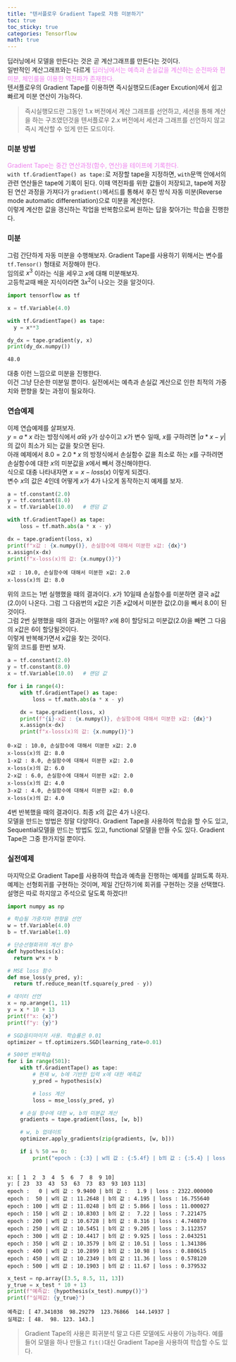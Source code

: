 ```yaml
---
title: "텐서플로우 Gradient Tape로 자동 미분하기"
toc: true
toc_sticky: true
categories: Tensorflow
math: true
---
```



딥러닝에서 모델을 만든다는 것은 곧 계산그래프를 만든다는 것이다.  
일반적인 계산그래프와는 다르게 <span style="color:violet">딥러닝에서는 예측과 손실값을 계산하는 순전파와 편미분, 체인룰을 이용한 역전파가 존재한다.</span>  
텐서플로우의 Gradient Tape를 이용하면 즉시실행모드(Eager Excution)에서 쉽고 빠르게 미분 연산이 가능하다.
> 즉시실행모드란 그동안 1.x 버전에서 계산 그래프를 선언하고, 세션을 통해 계산을 하는 구조였던것을 텐서플로우 2.x 버전에서 세션과 그래프를 선언하지 않고 즉시 계산할 수 있게 만든 모드이다.

### 미분 방법

<span style="color:violet">Gradient Tape는 중간 연산과정(함수, 연산)을 테이프에 기록한다.</span>  
`with tf.GradientTape() as tape:`로 저장할 tape을 지정하면, `with`문맥 안에서의 관련 연산들은 tape에 기록이 된다. 이때 역전파를 위한 값들이 저장되고, tape에 저장된 연산 과정을 가져다가 `gradient()`메서드를 통해서 후진 방식 자동 미분(Reverse mode automatic differentiation)으로 미분을 계산한다.  
이렇게 계산한 값을 갱신하는 작업을 반복함으로써 원하는 답을 찾아가는 학습을 진행한다.

### 미분

그럼 간단하게 자동 미분을 수행해보자. Gradient Tape를 사용하기 위해서는 변수를 `tf.Tensor()` 형태로 저장해야 한다.  
임의로 $x^3$ 이라는 식을 세우고 $x$에 대해 미분해보자.  
고등학교때 배운 지식이라면 $3x^2$이 나오는 것을 알것이다.


```python
import tensorflow as tf

x = tf.Variable(4.0)

with tf.GradientTape() as tape:
  y = x**3

dy_dx = tape.gradient(y, x)
print(dy_dx.numpy())
```

    48.0


대충 이런 느낌으로 미분을 진행한다.  
이건 그냥 단순한 미분일 뿐이다. 실전에서는 예측과 손실값 계산으로 인한 최적의 가중치와 편향을 찾는 과정이 필요하다. 

### 연습예제

이제 연습예제를 살펴보자.  
$y = a * x$ 라는 방정식에서 $a$와 $y$가 상수이고 $x$가 변수 일때, $x$를 구하려면 $|a*x-y|$의 값이 최소가 되는 값을 찾으면 된다.  
아래 예제에서 $8.0 = 2.0 * x$ 의 방정식에서 손실함수 값을 최소로 하는 $x$를 구하려면 손실함수에 대한 $x$의 미분값을 $x$에서 빼서 갱신해야한다.  
식으로 대충 나타내자면 $x = x - loss(x)$ 이렇게 되겠다.  
변수 $x$의 값은 4인데 어떻게 $x$가 4가 나오게 동작하는지 예제를 보자.


```python
a = tf.constant(2.0)
y = tf.constant(8.0)
x = tf.Variable(10.0)   # 랜덤 값

with tf.GradientTape() as tape:
    loss = tf.math.abs(a * x - y)

dx = tape.gradient(loss, x)
print(f"x값 : {x.numpy()}, 손실함수에 대해서 미분한 x값: {dx}")
x.assign(x-dx)
print(f"x-loss(x)의 값: {x.numpy()}")
```

    x값 : 10.0, 손실함수에 대해서 미분한 x값: 2.0
    x-loss(x)의 값: 8.0


위의 코드는 1번 실행했을 때의 결과이다. $x$가 10일때 손실함수를 미분하면 결국 a값(2.0)이 나온다. 그럼 그 다음번의 $x$값은 기존 $x$값에서 미분한 값(2.0)을 빼서 8.0이 된것이다.   
그럼 2번 실행했을 때의 결과는 어떨까? $x$에 8이 할당되고 미분값(2.0)을 빼면 그 다음의 $x$값은 6이 할당될것이다.  
이렇게 반복해가면서 $x$값을 찾는 것이다.  
밑의 코드를 한번 보자.


```python
a = tf.constant(2.0)
y = tf.constant(8.0)
x = tf.Variable(10.0)   # 랜덤 값

for i in range(4):
    with tf.GradientTape() as tape:
        loss = tf.math.abs(a * x - y)

    dx = tape.gradient(loss, x)
    print(f"{i}-x값 : {x.numpy()}, 손실함수에 대해서 미분한 x값: {dx}")
    x.assign(x-dx)
    print(f"x-loss(x)의 값: {x.numpy()}")
```

    0-x값 : 10.0, 손실함수에 대해서 미분한 x값: 2.0
    x-loss(x)의 값: 8.0
    1-x값 : 8.0, 손실함수에 대해서 미분한 x값: 2.0
    x-loss(x)의 값: 6.0
    2-x값 : 6.0, 손실함수에 대해서 미분한 x값: 2.0
    x-loss(x)의 값: 4.0
    3-x값 : 4.0, 손실함수에 대해서 미분한 x값: 0.0
    x-loss(x)의 값: 4.0


4번 반복했을 때의 결과이다. 최종 x의 값은 4가 나온다.  
모델을 만드는 방법은 정말 다양하다. Gradient Tape을 사용하여 학습을 할 수도 있고, Sequential모델을 만드는 방법도 있고, functional 모델을 만들 수도 있다. Gradient Tape은 그중 한가지일 뿐이다.  

### 실전예제

마지막으로 Gradient Tape를 사용하여 학습과 예측을 진행하는 예제를 살펴도록 하자.  
예제는 선형회귀를 구현하는 것이며, 제일 간단하기에 회귀를 구현하는 것을 선택했다.  
설명은 따로 하지않고 주석으로 달도록 하겠다!!


```python
import numpy as np

# 학습될 가중치와 편향을 선언
w = tf.Variable(4.0)
b = tf.Variable(1.0)

# 단순선형회귀의 계산 함수
def hypothesis(x):
  return w*x + b

# MSE loss 함수
def mse_loss(y_pred, y):
  return tf.reduce_mean(tf.square(y_pred - y))

# 데이터 선언
x = np.arange(1, 11)
y = x * 10 + 13
print(f"x: {x}")
print(f"y: {y}")

# SGD옵티마이저 사용. 학습률은 0.01
optimizer = tf.optimizers.SGD(learning_rate=0.01)

# 500번 반복학습
for i in range(501):
    with tf.GradientTape() as tape:
        # 현재 w, b에 기반한 입력 x에 대한 예측값
        y_pred = hypothesis(x)

        # loss 계산
        loss = mse_loss(y_pred, y)

    # 손실 함수에 대한 w, b의 미분값 계산
    gradients = tape.gradient(loss, [w, b])

    # w, b 업데이트
    optimizer.apply_gradients(zip(gradients, [w, b]))

    if i % 50 == 0:
        print("epoch : {:3} | w의 값 : {:5.4f} | b의 값 : {:5.4} | loss : {:5.6f}".format(i, w.numpy(), b.numpy(), loss))
    
```

    x: [ 1  2  3  4  5  6  7  8  9 10]
    y: [ 23  33  43  53  63  73  83  93 103 113]
    epoch :   0 | w의 값 : 9.9400 | b의 값 :   1.9 | loss : 2322.000000
    epoch :  50 | w의 값 : 11.2648 | b의 값 : 4.195 | loss : 16.755640
    epoch : 100 | w의 값 : 11.0248 | b의 값 : 5.866 | loss : 11.000027
    epoch : 150 | w의 값 : 10.8303 | b의 값 :  7.22 | loss : 7.221475
    epoch : 200 | w의 값 : 10.6728 | b의 값 : 8.316 | loss : 4.740870
    epoch : 250 | w의 값 : 10.5451 | b의 값 : 9.205 | loss : 3.112357
    epoch : 300 | w의 값 : 10.4417 | b의 값 : 9.925 | loss : 2.043251
    epoch : 350 | w의 값 : 10.3579 | b의 값 : 10.51 | loss : 1.341386
    epoch : 400 | w의 값 : 10.2899 | b의 값 : 10.98 | loss : 0.880615
    epoch : 450 | w의 값 : 10.2349 | b의 값 : 11.36 | loss : 0.578120
    epoch : 500 | w의 값 : 10.1903 | b의 값 : 11.67 | loss : 0.379532



```python
x_test = np.array([3.5, 8.5, 11, 13])
y_true = x_test * 10 + 13
print(f"예측값: {hypothesis(x_test).numpy()}")
print(f"실제값: {y_true}")
```

    예측값: [ 47.341038  98.29279  123.76866  144.14937 ]
    실제값: [ 48.  98. 123. 143.]


> Gradient Tape의 사용은 회귀분석 말고 다른 모델에도 사용이 가능하다. 예를 들어 모델을 하나 만들고 `fit()`대신 Gradient Tape을 사용하여 학습할 수도 있다.
